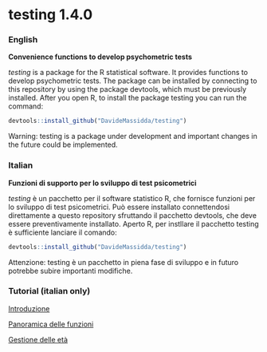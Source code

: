 testing 1.4.0
=============

### English
**Convenience functions to develop psychometric tests**

_testing_ is a package for the R statistical software. It provides functions to develop psychometric tests. The package can be installed by connecting to this repository by using the package devtools, which must be previously installed.
After you open R, to install the package testing you can run the command:
```r
devtools::install_github("DavideMassidda/testing")
```
Warning: testing is a package under development and important changes in the future could be implemented.

### Italian
**Funzioni di supporto per lo sviluppo di test psicometrici**

_testing_ è un pacchetto per il software statistico R, che fornisce funzioni per lo sviluppo di test psicometrici. Può essere installato connettendosi direttamente a questo repository sfruttando il pacchetto devtools, che deve essere preventivamente installato.
Aperto R, per instllare il pacchetto testing è sufficiente lanciare il comando:
```r
devtools::install_github("DavideMassidda/testing")
```
Attenzione: testing è un pacchetto in piena fase di sviluppo e in futuro potrebbe subire importanti modifiche.

### Tutorial (italian only)

[Introduzione](docs/motivation.md)

[Panoramica delle funzioni](docs/overview.md)

[Gestione delle età](docs/ages.md)